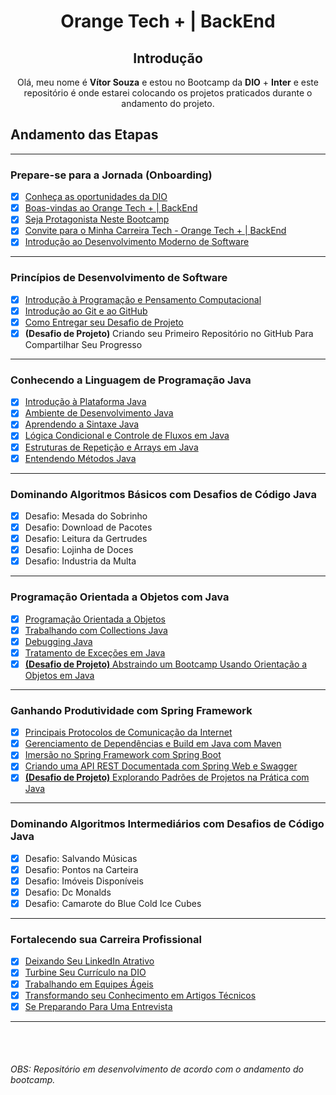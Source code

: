 # <p align="center">Orange Tech + | BackEnd</p>

<div align="center">

## Introdução
Olá, meu nome é **Vítor Souza** e estou no Bootcamp da  **DIO** + **Inter** e este repositório é onde estarei colocando os projetos praticados durante o  andamento do projeto.

</div>

## Andamento das Etapas


---
### Prepare-se para a Jornada (Onboarding)
- [x] [Conheça as oportunidades da DIO](https://www.dio.me/certificate/ADD6C169/share)
- [x] [Boas-vindas ao Orange Tech + | BackEnd](https://www.dio.me/certificate/38A33C82/share)
- [x] [Seja Protagonista Neste Bootcamp](https://www.dio.me/certificate/DAD7C2A1/share)
- [x] [Convite para o Minha Carreira Tech - Orange Tech + | BackEnd](https://www.dio.me/certificate/20676594/share)
- [x] [Introdução ao Desenvolvimento Moderno de Software](https://www.dio.me/certificate/2988B12A/share)
---
### Princípios de Desenvolvimento de Software
- [x] [Introdução à Programação e Pensamento Computacional](https://www.dio.me/certificate/B49AFA4F/share)
- [x] [Introdução ao Git e ao GitHub](https://www.dio.me/certificate/09869892/share)
- [x] [Como Entregar seu Desafio de Projeto](https://www.dio.me/certificate/687DF62B/share)
- [x] <strong>(Desafio de Projeto)</strong> Criando seu Primeiro Repositório no GitHub Para Compartilhar Seu Progresso
---
### Conhecendo a Linguagem de Programação Java
- [x] [Introdução à Plataforma Java](https://www.dio.me/certificate/BE6458E5/share)
- [x] [Ambiente de Desenvolvimento Java](https://www.dio.me/certificate/E6855746/share)
- [x] [Aprendendo a Sintaxe Java](https://www.dio.me/certificate/A35248A8/share)
- [x] [Lógica Condicional e Controle de Fluxos em Java](https://www.dio.me/certificate/4832A5F2/share)
- [x] [Estruturas de Repetição e Arrays em Java](https://www.dio.me/certificate/FC103171/share)
- [x] [Entendendo Métodos Java](https://www.dio.me/certificate/78B9D5BF/share)
---
### Dominando Algoritmos Básicos com Desafios de Código Java
- [x] Desafio: Mesada do Sobrinho
- [x] Desafio: Download de Pacotes
- [x] Desafio: Leitura da Gertrudes
- [x] Desafio: Lojinha de Doces
- [x] Desafio: Industria da Multa
---
### Programação Orientada a Objetos com Java
- [x] [Programação Orientada a Objetos](https://www.dio.me/certificate/B8C83713/share)
- [x] [Trabalhando com Collections Java](https://www.dio.me/certificate/24916B32/share)
- [x] [Debugging Java](https://www.dio.me/certificate/5911311F/share)
- [x] [Tratamento de Exceções em Java](https://www.dio.me/certificate/D18EB80A/share)
- [x] [<strong>(Desafio de Projeto)</strong> Abstraindo um Bootcamp Usando Orientação a Objetos em Java](https://github.com/vtrsz/dio-desafio-poo)
---
### Ganhando Produtividade com Spring Framework
- [x] [Principais Protocolos de Comunicação da Internet](https://www.dio.me/certificate/ED2DE81E/share)
- [x] [Gerenciamento de Dependências e Build em Java com Maven](https://www.dio.me/certificate/1B61739C/share)
- [x] [Imersão no Spring Framework com Spring Boot](https://www.dio.me/certificate/BE86A6CB/share)
- [x] [Criando uma API REST Documentada com Spring Web e Swagger](https://www.dio.me/certificate/AFEB706C/share)
- [x] [<strong>(Desafio de Projeto)</strong> Explorando Padrões de Projetos na Prática com Java](https://github.com/vtrsz/dio-challenge-design-pattern)
---
### Dominando Algoritmos Intermediários com Desafios de Código Java
- [x] Desafio: Salvando Músicas
- [x] Desafio: Pontos na Carteira
- [x] Desafio: Imóveis Disponíveis
- [x] Desafio: Dc Monalds
- [x] Desafio: Camarote do Blue Cold Ice Cubes
---
### Fortalecendo sua Carreira Profissional
- [x] [Deixando Seu LinkedIn Atrativo](https://www.dio.me/certificate/7AE1163E/share)
- [x] [Turbine Seu Currículo na DIO](https://www.dio.me/certificate/9D8630EF/share)
- [x] [Trabalhando em Equipes Ágeis](https://www.dio.me/certificate/2B1E6455/share)
- [x] [Transformando seu Conhecimento em Artigos Técnicos](https://www.dio.me/certificate/69B58406/share)
- [x] [Se Preparando Para Uma Entrevista](https://www.dio.me/certificate/E4F8B651/share)
---


<br></br>
###### OBS: Repositório em desenvolvimento de acordo com o andamento do bootcamp.